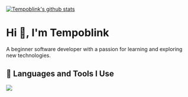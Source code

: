 [![Tempoblink's github stats](https://github-readme-stats.vercel.app/api?username=Tempoblink&show_icons=true&theme=dracula&hide_border=true)](https://github.com/Tempoblink/)

<h1>Hi 👋, I'm Tempoblink</h1>
<p>A beginner software developer with a passion for learning and exploring new technologies.</p>
<h2>🚀 Languages and Tools I Use</h2>
<p>
  <a href="https://skillicons.dev">
    <img src="https://skillicons.dev/icons?i=c,cpp,rust,cmake,git,vscode" />
  </a>
</p>